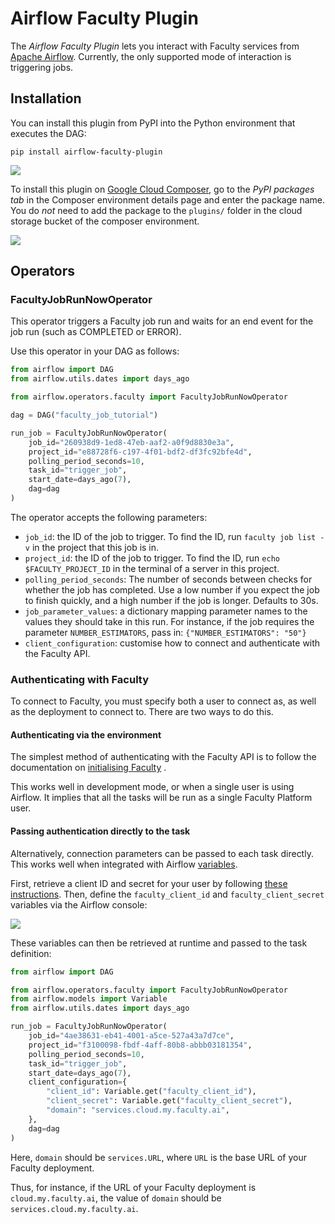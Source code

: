 # Airflow Faculty Plugin

The *Airflow Faculty Plugin* lets you interact with Faculty services
from [Apache Airflow](https://airflow.apache.org/). Currently, the
only supported mode of interaction is triggering jobs.

## Installation

You can install this plugin from PyPI into the Python environment that
executes the DAG:

```
pip install airflow-faculty-plugin
```

![](images/demo.png)

To install this plugin on [Google Cloud
Composer](https://cloud.google.com/composer/docs), go to the *PyPI
packages tab* in the Composer environment details page and enter the
package name. You do *not* need to add the package to the `plugins/`
folder in the cloud storage bucket of the composer environment.

![](images/composer-install.png)

## Operators

### FacultyJobRunNowOperator

This operator triggers a Faculty job run and waits for an end event
for the job run (such as COMPLETED or ERROR).

Use this operator in your DAG as follows:

```py
from airflow import DAG
from airflow.utils.dates import days_ago

from airflow.operators.faculty import FacultyJobRunNowOperator

dag = DAG("faculty_job_tutorial")

run_job = FacultyJobRunNowOperator(
    job_id="260938d9-1ed8-47eb-aaf2-a0f9d8830e3a",
    project_id="e88728f6-c197-4f01-bdf2-df3fc92bfe4d",
    polling_period_seconds=10,
    task_id="trigger_job",
    start_date=days_ago(7),
    dag=dag
)
```

The operator accepts the following parameters:

- `job_id`: the ID of the job to trigger. To find the ID, run
   `faculty job list -v` in the project that this job is in.
- `project_id`: the ID of the job to trigger. To find the ID,
   run `echo $FACULTY_PROJECT_ID` in the terminal of a server
   in this project.
- `polling_period_seconds`: The number of seconds between checks for
   whether the job has completed. Use a low number if you expect
   the job to finish quickly, and a high number if the job is
   longer. Defaults to 30s.
- `job_parameter_values`: a dictionary mapping parameter names
   to the values they should take in this run. For instance,
   if the job requires the parameter `NUMBER_ESTIMATORS`, pass in:
   `{"NUMBER_ESTIMATORS": "50"}`
- `client_configuration`: customise how to connect and authenticate
   with the Faculty API.

### Authenticating with Faculty

To connect to Faculty, you must specify both a user to connect as, as
well as the deployment to connect to.  There are two ways to do this.

#### Authenticating via the environment

The simplest method of authenticating with the Faculty API is to
follow the documentation on [initialising
Faculty](https://docs.faculty.ai/user-guide/command_line_interface.html#initialising-faculty)
.

This works well in development mode, or when a single user is using
Airflow. It implies that all the tasks will be run as a single Faculty
Platform user.

#### Passing authentication directly to the task

Alternatively, connection parameters can be passed to each task
directly. This works well when integrated with Airflow
[variables](https://airflow.apache.org/docs/stable/concepts.html#variables).

First, retrieve a client ID and secret for your user by following
[these
instructions](https://docs.faculty.ai/user-guide/my-account.html#cli-credentials). Then,
define the `faculty_client_id` and `faculty_client_secret` variables
via the Airflow console:

![](images/airflow-variables.png)

These variables can then be retrieved at runtime and passed to the
task definition:

``` py
from airflow import DAG

from airflow.operators.faculty import FacultyJobRunNowOperator
from airflow.models import Variable
from airflow.utils.dates import days_ago

run_job = FacultyJobRunNowOperator(
    job_id="4ae38631-eb41-4001-a5ce-527a43a7d7ce",
    project_id="f3100098-fbdf-4aff-80b8-abbb03181354",
    polling_period_seconds=10,
    task_id="trigger_job",
    start_date=days_ago(7),
    client_configuration={
        "client_id": Variable.get("faculty_client_id"),
        "client_secret": Variable.get("faculty_client_secret"),
        "domain": "services.cloud.my.faculty.ai",
    },
    dag=dag
)
```

Here, `domain` should be `services.URL`, where `URL` is the base URL
of your Faculty deployment.

Thus, for instance, if the URL of your Faculty deployment is
`cloud.my.faculty.ai`, the value of `domain` should be
`services.cloud.my.faculty.ai`.

